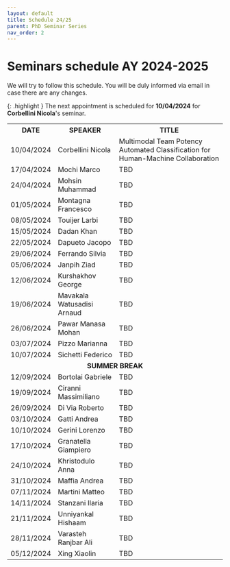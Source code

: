 ```yaml
---
layout: default
title: Schedule 24/25
parent: PhD Seminar Series
nav_order: 2
---
```


# Seminars schedule AY 2024-2025

We will try to follow this schedule. 
You will be duly informed via email in case there are any changes.

{: .highlight }
The next appointment is scheduled for **10/04/2024** for **Corbellini Nicola**'s seminar.

<table>
    <tr>
        <th>DATE</th>
        <th>SPEAKER</th>
        <th>TITLE</th>
    </tr>
    <tr>
        <td>10/04/2024</td>
        <td>Corbellini Nicola</td>
        <td>Multimodal Team Potency Automated Classification for Human-Machine Collaboration</td>
    </tr>
    <tr>
        <td>17/04/2024</td>
        <td>Mochi Marco</td>
        <td>TBD</td>
    </tr>
    <tr>
        <td>24/04/2024</td>
        <td>Mohsin Muhammad</td>
        <td>TBD</td>
    </tr>
    <tr>
        <td>01/05/2024</td>
        <td>Montagna Francesco</td>
        <td>TBD</td>
    </tr>
    <tr>
        <td>08/05/2024</td>
        <td>Touijer Larbi</td>
        <td>TBD</td>
    </tr>
    <tr>
        <td>15/05/2024</td>
        <td>Dadan Khan</td>
        <td>TBD</td>
    </tr>
    <tr>
        <td>22/05/2024</td>
        <td>Dapueto Jacopo</td>
        <td>TBD</td>
    </tr>
    <tr>
        <td>29/06/2024</td>
        <td>Ferrando Silvia</td>
        <td>TBD</td>
    </tr>
    <tr>
        <td>05/06/2024</td>
        <td>Janpih Ziad</td>
        <td>TBD</td>
    </tr>
    <tr>
        <td>12/06/2024</td>
        <td>Kurshakhov George</td>
        <td>TBD</td>
    </tr>
    <tr>
        <td>19/06/2024</td>
        <td>Mavakala Watusadisi Arnaud </td>
        <td>TBD</td>
    </tr>
    <tr>
        <td>26/06/2024</td>
        <td>Pawar Manasa Mohan</td>
        <td>TBD</td>
    </tr>
    <tr>
        <td>03/07/2024</td>
        <td>Pizzo Marianna</td>
        <td>TBD</td>
    </tr>
    <tr>
        <td>10/07/2024</td>
        <td>Sichetti Federico</td>
        <td>TBD</td>
    </tr>
    <tr>
        <td colspan="3"><center><b>SUMMER BREAK</b></center></td>
    </tr>
    <tr>
        <td>12/09/2024</td>
        <td>Bortolai Gabriele </td>
        <td>TBD</td>
    </tr>
    <tr>
        <td>19/09/2024</td>
        <td>Ciranni Massimiliano </td>
        <td>TBD</td>
    </tr>
    <tr>
        <td>26/09/2024</td>
        <td>Di Via Roberto</td>
        <td>TBD</td>
    </tr>
    <tr>
        <td>03/10/2024</td>
        <td>Gatti Andrea</td>
        <td>TBD</td>
    </tr>
    <tr>
        <td>10/10/2024</td>
        <td>Gerini Lorenzo </td>
        <td>TBD</td>
    </tr>
    <tr>
        <td>17/10/2024</td>
        <td>Granatella Giampiero </td>
        <td>TBD</td>
    </tr>
    <tr>
        <td>24/10/2024</td>
        <td>Khristodulo Anna </td>
        <td>TBD</td>
    </tr>
    <tr>
        <td>31/10/2024</td>
        <td>Maffia Andrea</td>
        <td>TBD</td>
    </tr>
    <tr>
        <td>07/11/2024</td>
        <td>Martini Matteo</td>
        <td>TBD</td>
    </tr>
    <tr>
        <td>14/11/2024</td>
        <td>Stanzani Ilaria</td>
        <td>TBD</td>
    </tr>
    <tr>
        <td>21/11/2024</td>
        <td>Unniyankal Hishaam</td>
        <td>TBD</td>
    </tr>
    <tr>
        <td>28/11/2024</td>
        <td>Varasteh Ranjbar Ali</td>
        <td>TBD</td>
    </tr>
    <tr>
        <td>05/12/2024</td>
        <td>Xing Xiaolin</td>
        <td>TBD</td>
    </tr>
</table>